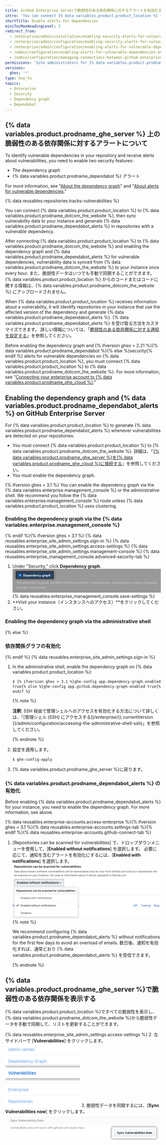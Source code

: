 ```yaml
---
title: GitHub Enterprise Serverで脆弱性のある依存関係に対するアラートを有効化する
intro: 'You can connect {% data variables.product.product_location %} to {% data variables.product.prodname_ghe_cloud %} and enable the dependency graph and {% ifversion ghes %}{% data variables.product.prodname_dependabot %}{% else %}security{% endif %} alerts in repositories in your instance.'
shortTitle: Enable alerts for dependencies
miniTocMaxHeadingLevel: 3
redirect_from:
  - /enterprise/admin/installation/enabling-security-alerts-for-vulnerable-dependencies-on-github-enterprise-server
  - /enterprise/admin/configuration/enabling-security-alerts-for-vulnerable-dependencies-on-github-enterprise-server
  - /enterprise/admin/configuration/enabling-alerts-for-vulnerable-dependencies-on-github-enterprise-server
  - /admin/configuration/enabling-alerts-for-vulnerable-dependencies-on-github-enterprise-server
  - /admin/configuration/managing-connections-between-github-enterprise-server-and-github-enterprise-cloud/enabling-alerts-for-vulnerable-dependencies-on-github-enterprise-server
permissions: 'Site administrators for {% data variables.product.prodname_ghe_server %} who are also owners of the connected {% data variables.product.prodname_ghe_cloud %} organization or enterprise account can enable the dependency graph and {% data variables.product.prodname_dependabot %} alerts on {% data variables.product.prodname_ghe_server %}.'
versions:
  ghes: '*'
type: how_to
topics:
  - Enterprise
  - Security
  - Dependency graph
  - Dependabot
---
```


## {% data variables.product.prodname_ghe_server %} 上の脆弱性のある依存関係に対するアラートについて

To identify vulnerable dependencies in your repository and receive alerts about vulnerabilities, you need to enable two security features:
- The dependency graph
- {% data variables.product.prodname_dependabot %} アラート

For more information, see "[About the dependency graph](/github/visualizing-repository-data-with-graphs/about-the-dependency-graph)" and "[About alerts for vulnerable dependencies](/github/managing-security-vulnerabilities/about-alerts-for-vulnerable-dependencies)."

{% data reusables.repositories.tracks-vulnerabilities %}

You can connect {% data variables.product.product_location %} to {% data variables.product.prodname_dotcom_the_website %}, then sync vulnerability data to your instance and generate {% data variables.product.prodname_dependabot_alerts %} in repositories with a vulnerable dependency.

After connecting {% data variables.product.product_location %} to {% data variables.product.prodname_dotcom_the_website %} and enabling the dependency graph and {% data variables.product.prodname_dependabot_alerts %} for vulnerable dependencies, vulnerability data is synced from {% data variables.product.prodname_dotcom_the_website %} to your instance once every hour. また、脆弱性データはいつでも手動で同期することができます。 {% data variables.product.product_location %} からのコードまたはコードに関する情報は、{% data variables.product.prodname_dotcom_the_website %} にアップロードされません。

When {% data variables.product.product_location %} receives information about a vulnerability, it will identify repositories in your instance that use the affected version of the dependency and generate {% data variables.product.prodname_dependabot_alerts %}. {% data variables.product.prodname_dependabot_alerts %} を受け取る方法をカスタマイズできます。 詳しい情報については、「[脆弱性のある依存関係に対する通知を設定する](/github/managing-security-vulnerabilities/configuring-notifications-for-vulnerable-dependencies/#configuring-notifications-for-dependabot-alerts)」を参照してください。

Before enabling the dependency graph and {% ifversion ghes > 2.21 %}{% data variables.product.prodname_dependabot %}{% else %}security{% endif %} alerts for vulnerable dependencies on {% data variables.product.product_location %}, you must connect {% data variables.product.product_location %} to {% data variables.product.prodname_dotcom_the_website %}. For more information, see "[Connecting your enterprise account to {% data variables.product.prodname_ghe_cloud %}](/admin/configuration/managing-connections-between-your-enterprise-accounts/connecting-your-enterprise-account-to-github-enterprise-cloud)."

## Enabling the dependency graph and {% data variables.product.prodname_dependabot_alerts %} on GitHub Enterprise Server

For {% data variables.product.product_location %} to generate {% data variables.product.prodname_dependabot_alerts %} whenever vulnerabilities are detected on your repositories:
-  You must connect {% data variables.product.product_location %} to {% data variables.product.prodname_dotcom_the_website %}. 詳細は、「[{% data variables.product.prodname_ghe_server %}を{% data variables.product.prodname_ghe_cloud %}に接続する](/admin/guides/installation/connecting-github-enterprise-server-to-github-enterprise-cloud)」を参照してください。
-  You must enable the dependency graph.

{% ifversion ghes > 3.1 %}
You can enable the dependency graph via the {% data variables.enterprise.management_console %} or the administrative shell. We recommend you follow the {% data variables.enterprise.management_console %} route unless {% data variables.product.product_location %} uses clustering.

### Enabling the dependency graph via the {% data variables.enterprise.management_console %}
{% endif %}{% ifversion ghes > 3.1 %}
{% data reusables.enterprise_site_admin_settings.sign-in %}
{% data reusables.enterprise_site_admin_settings.access-settings %}
{% data reusables.enterprise_site_admin_settings.management-console %}
{% data reusables.enterprise_management_console.advanced-security-tab %}
1. Under "Security," click **Dependency graph**. ![Checkbox to enable or disable the dependency graph](/assets/images/enterprise/3.2/management-console/enable-dependency-graph-checkbox.png)
{% data reusables.enterprise_management_console.save-settings %}
1. **Visit your instance（インスタンスへのアクセス）**をクリックしてください。

### Enabling the dependency graph via the administrative shell
{% else %}
### 依存関係グラフの有効化
{% endif %}
{% data reusables.enterprise_site_admin_settings.sign-in %}
1. In the administrative shell, enable the dependency graph on {% data variables.product.product_location %}:
    ``` shell
    $ {% ifversion ghes > 3.1 %}ghe-config app.dependency-graph.enabled true{% else %}ghe-config app.github.dependency-graph-enabled true{% endif %}
    ```
   {% note %}

   **注釈**: SSH 経由で管理シェルへのアクセスを有効化する方法について詳しくは、「[管理シェル (SSH) にアクセスする](/enterprise/{{ currentVersion }}/admin/configuration/accessing-the-administrative-shell-ssh)」を参照してください。

   {% endnote %}
1. 設定を適用します。
    ```shell
    $ ghe-config-apply
    ```
1. {% data variables.product.prodname_ghe_server %}に戻ります。

### {% data variables.product.prodname_dependabot_alerts %} の有効化

Before enabling {% data variables.product.prodname_dependabot_alerts %} for your instance, you need to enable the dependency graph. For more information, see above.

{% data reusables.enterprise-accounts.access-enterprise %}{% ifversion ghes < 3.1 %}{% data reusables.enterprise-accounts.settings-tab %}{% endif %}{% data reusables.enterprise-accounts.github-connect-tab %}
1. [Repositories can be scanned for vulnerabilities] で、ドロップダウンメニューを使用して、[**Enabled without notifications**] を選択します。 必要に応じて、通知を含むアラートを有効化にするには、[**Enabled with notifications**] を選択します。 ![脆弱性に対するリポジトリのスキャンを有効化するドロップダウンメニュー](/assets/images/enterprise/site-admin-settings/enable-vulnerability-scanning-in-repositories.png)
   {% note %}

   We recommend configuring {% data variables.product.prodname_dependabot_alerts %} without notifications for the first few days to avoid an overload of emails. 数日後、通知を有効化すれば、通常どおり {% data variables.product.prodname_dependabot_alerts %} を受信できます。

   {% endnote %}
## {% data variables.product.prodname_ghe_server %}で脆弱性のある依存関係を表示する

{% data variables.product.product_location %}ですべての脆弱性を表示し、{% data variables.product.prodname_dotcom_the_website %}から脆弱性データを手動で同期して、リストを更新することができます。

{% data reusables.enterprise_site_admin_settings.access-settings %}
2. 左サイドバーで [**Vulnerabilities**] をクリックします。 ![サイト管理サイドバーの [Vulnerabilities] タブ](/assets/images/enterprise/business-accounts/vulnerabilities-tab.png)
3. 脆弱性データを同期するには、[**Sync Vulnerabilities now**] をクリックします。 ![[Sync vulnerabilities now] ボタン](/assets/images/enterprise/site-admin-settings/sync-vulnerabilities-button.png)
